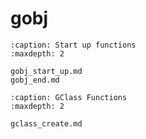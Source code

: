 # **gobj**


```{toctree}
:caption: Start up functions
:maxdepth: 2

gobj_start_up.md
gobj_end.md

```

```{toctree}
:caption: GClass Functions
:maxdepth: 2

gclass_create.md

```

